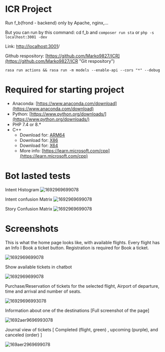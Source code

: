 # ICR Project

Run f_b(frond - backend) only by Apache, nginx,...

But you can run by this command: cd f_b and `composer run sta` or `php -s localhost:3001 -dev`

Link: [http://localhost:3001](http://localhost:3001/f_b/)/

Github respository: [https://github.com/Marko9827/ICR](https://github.com/Marko9827/ICR "Git respository")

```
rasa run actions && rasa run -m models --enable-api --cors "*" --debug
```

# Required for starting project

* Anaconda: [https://www.anaconda.com/download](https://www.anaconda.com/download)
* Python: [https://www.python.org/downloads/](https://www.python.org/downloads/)
* PHP 7.4 or 8.*
* C++
  * Download for: [ARM64](https://aka.ms/vs/17/release/vc_redist.x64.exe)
  * Download for: [X86](https://aka.ms/vs/17/release/vc_redist.x86.exe)
  * Download for: [X64](https://aka.ms/vs/17/release/vc_redist.x64.exe)
  * More info: [https://learn.microsoft.com/cpp](https://learn.microsoft.com/cpp)

# Bot lasted tests

Intent Histogram
![1692969699078](./bot/results/intent_histogram.png)

Intent confusion Matrix
![1692969699078](./bot/results/intent_confusion_matrix.png)

Story Confusion Matrix
![1692969699078](./bot/results/story_confusion_matrix.png)

# Screenshots

This is what the home page looks like, with available flights. Every flight has an Info I Book a ticket button.
Registration is required for Book a ticket.

![1692969699078](./ICR/ICR_1.png)

Show available tickets in chatbot

![1692969699078](./ICR/ICR_2.png)

Purchase/Reservation of tickets for the selected flight, Airport of departure, time and arrival and number of seats.

![16929696993078](./ICR/ICR_3.png)

Information about one of the destinations [Full screenshot of the page]

![1692aer9696993078](./ICR/ICR_4.png)

Journal view of tickets [ Completed (flight, green) , upcoming (purple), and canceled (order) ]

![169aer2969699078](./ICR/ICR_5.png)
